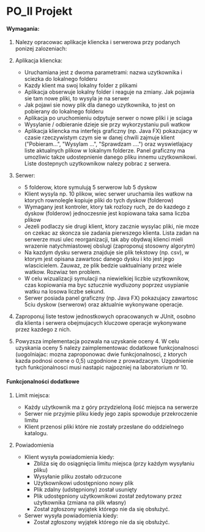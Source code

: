 # PO_II Projekt

#### Wymagania:

1. Nalezy opracowac aplikacje kliencka i serwerowa przy podanych ponizej zalozeniach:

2. Aplikacja kliencka:
   - Uruchamiana jest z dwoma parametrami: nazwa uzytkownika i sciezka do lokalnego folderu
   - Kazdy klient ma swoj lokalny folder z plikami
   - Aplikacja obserwuje lokalny folder i reaguje na zmiany. Jak pojawia sie tam nowe pliki, to wysyla je na serwer
   - Jak pojawi sie nowy plik dla danego uzytkownika, to jest on pobierany do lokalnego folderu
   - Aplikacja po uruchomieniu odpytuje serwer o nowe pliki i je sciaga
   - Wysylanie / odbieranie dzieje sie przy wykorzystaniu puli watkow
   - Aplikacja kliencka ma interfejs graficzny (np. Java FX) pokazujacy w czasie rzeczywistym czym sie w danej chwili zajmuje klient ("Pobieram...", "Wysylam ...", "Sprawdzam ....") oraz wyswietlajacy liste aktualnych plikow w lokalnym folderze. Panel graficzny ma umozliwic takze udostepnienie danego pliku innemu uzytkownikowi. Liste dostepnych uzytkownikow nalezy pobrac z serwera.

3. Serwer:
   - 5 folderow, ktore symulują 5 serwerow lub 5 dyskow
   - Klient wysyla np. 10 plikow, wiec serwer uruchamia iles watkow na ktorych rownolegle kopiuje pliki do tych dyskow (folderow)
   - Wymagany jest kontroler, ktory tak rozlozy ruch, ze do kazdego z dyskow (folderow) jednoczesnie jest kopiowana taka sama liczba plikow
   - Jezeli podlaczy sie drugi klient, ktory zacznie wysylac pliki, nie moze on czekac az skoncza sie zadania pierwszego klienta. Lista zadan na serwerze musi ulec reorganizacji, tak aby obydwaj klienci mieli wrazenie natychmiastowej obslugi (zaproponuj stosowny algorytm)
   - Na kazdym dysku serwera znajduje sie plik tekstowy (np. csv), w ktorym jest opisana zawartosc danego dysku i kto jest jego wlascicielem. Zauwaz, ze plik bedzie uaktualniany przez wiele watkow. Rozwiaz ten problem.
   - W celu wizualizacji symulacji na niewielkiej liczbie uzytkownikow, czas kopiowania ma byc sztucznie wydluzony poprzez usypianie watku na losowa liczbe sekund.
   - Serwer posiada panel graficzny (np. Java FX) pokazujacy zawartosc 5ciu dyskow (serwerow) oraz aktualnie wykonywane operacje.

4. Zaproponuj liste testow jednostkowych opracowanych w JUnit, osobno dla klienta i serwera obejmujacych kluczowe operacje wykonywane przez kazdego z nich.

5. Powyzsza implementacja pozwala na uzyskanie oceny 4. W celu uzyskania oceny 5 nalezy zaimplementowac dodatkowe funkcjonalnosci (uogolniajac: mozna zaproponowac dwie funkcjonalnosci, z ktorych kazda podnosi ocene o 0,5) uzgodnione z prowadzacym. Uzgodnienie tych funkcjonalnosci musi nastapic najpozniej na laboratorium nr 10.

#### Funkcjonalności dodatkowe

1. Limit miejsca:
   - Każdy użytkownik ma z góry przydzieloną ilość miejsca na serwerze
   - Serwer nie przyjmie pliku kiedy jego zapis spowoduje przekroczenie limitu
   - Klient przenosi pliki które nie zostały przesłane do oddzielnego katalogu.
   
2. Powiadomienia
   - Klient wysyła powiadomienia kiedy:
     - Zbliża się do osiągnięcia limitu miejsca (przy każdym wysyłaniu pliku)
     - Wysyłanie pliku zostało odrzucone
     - Użytkownikowi udostępniono nowy plik
     - Plik zdalny (udstępniony) został usunięty
     - Plik udostępniony użytkownikowi został zedytowany przez użytkownika (zmiana na plik własny)
     - Został zgłoszony wyjątek którego nie da się obsłużyć.
   - Serwer wysyła powiadomienia kiedy:
     - Został zgłoszony wyjątek którego nie da się obsłużyć.
